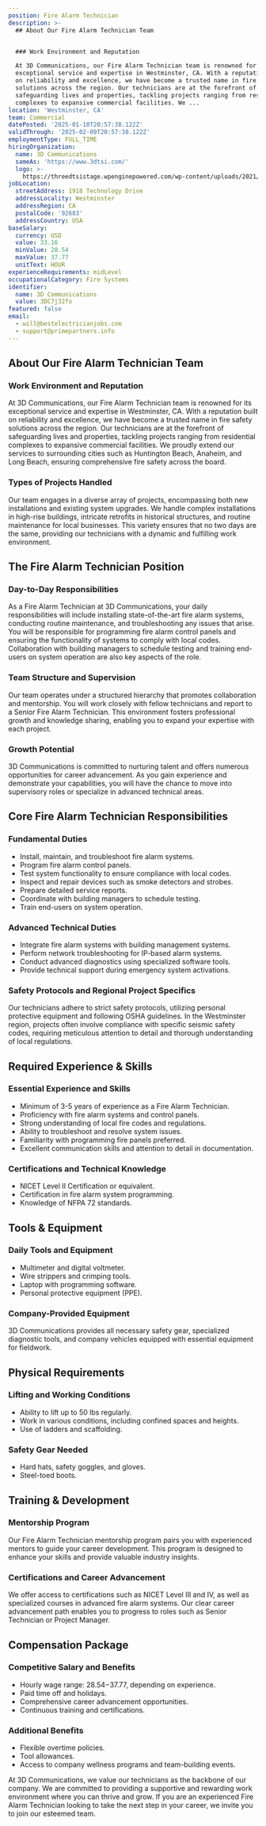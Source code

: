 ```yaml
---
position: Fire Alarm Technician
description: >-
  ## About Our Fire Alarm Technician Team


  ### Work Environment and Reputation

  At 3D Communications, our Fire Alarm Technician team is renowned for its
  exceptional service and expertise in Westminster, CA. With a reputation built
  on reliability and excellence, we have become a trusted name in fire safety
  solutions across the region. Our technicians are at the forefront of
  safeguarding lives and properties, tackling projects ranging from residential
  complexes to expansive commercial facilities. We ...
location: 'Westminster, CA'
team: Commercial
datePosted: '2025-01-10T20:57:38.122Z'
validThrough: '2025-02-09T20:57:38.122Z'
employmentType: FULL_TIME
hiringOrganization:
  name: 3D Communications
  sameAs: 'https://www.3dtsi.com/'
  logo: >-
    https://threedtsistage.wpenginepowered.com/wp-content/uploads/2021/01/logo-default.png
jobLocation:
  streetAddress: 1918 Technology Drive
  addressLocality: Westminster
  addressRegion: CA
  postalCode: '92683'
  addressCountry: USA
baseSalary:
  currency: USD
  value: 33.16
  minValue: 28.54
  maxValue: 37.77
  unitText: HOUR
experienceRequirements: midLevel
occupationalCategory: Fire Systems
identifier:
  name: 3D Communications
  value: 3DC7j32fo
featured: false
email:
  - will@bestelectricianjobs.com
  - support@primepartners.info
---
```




## About Our Fire Alarm Technician Team

### Work Environment and Reputation
At 3D Communications, our Fire Alarm Technician team is renowned for its exceptional service and expertise in Westminster, CA. With a reputation built on reliability and excellence, we have become a trusted name in fire safety solutions across the region. Our technicians are at the forefront of safeguarding lives and properties, tackling projects ranging from residential complexes to expansive commercial facilities. We proudly extend our services to surrounding cities such as Huntington Beach, Anaheim, and Long Beach, ensuring comprehensive fire safety across the board.

### Types of Projects Handled
Our team engages in a diverse array of projects, encompassing both new installations and existing system upgrades. We handle complex installations in high-rise buildings, intricate retrofits in historical structures, and routine maintenance for local businesses. This variety ensures that no two days are the same, providing our technicians with a dynamic and fulfilling work environment.

## The Fire Alarm Technician Position

### Day-to-Day Responsibilities
As a Fire Alarm Technician at 3D Communications, your daily responsibilities will include installing state-of-the-art fire alarm systems, conducting routine maintenance, and troubleshooting any issues that arise. You will be responsible for programming fire alarm control panels and ensuring the functionality of systems to comply with local codes. Collaboration with building managers to schedule testing and training end-users on system operation are also key aspects of the role.

### Team Structure and Supervision
Our team operates under a structured hierarchy that promotes collaboration and mentorship. You will work closely with fellow technicians and report to a Senior Fire Alarm Technician. This environment fosters professional growth and knowledge sharing, enabling you to expand your expertise with each project.

### Growth Potential
3D Communications is committed to nurturing talent and offers numerous opportunities for career advancement. As you gain experience and demonstrate your capabilities, you will have the chance to move into supervisory roles or specialize in advanced technical areas.

## Core Fire Alarm Technician Responsibilities

### Fundamental Duties
- Install, maintain, and troubleshoot fire alarm systems.
- Program fire alarm control panels.
- Test system functionality to ensure compliance with local codes.
- Inspect and repair devices such as smoke detectors and strobes.
- Prepare detailed service reports.
- Coordinate with building managers to schedule testing.
- Train end-users on system operation.

### Advanced Technical Duties
- Integrate fire alarm systems with building management systems.
- Perform network troubleshooting for IP-based alarm systems.
- Conduct advanced diagnostics using specialized software tools.
- Provide technical support during emergency system activations.

### Safety Protocols and Regional Project Specifics
Our technicians adhere to strict safety protocols, utilizing personal protective equipment and following OSHA guidelines. In the Westminster region, projects often involve compliance with specific seismic safety codes, requiring meticulous attention to detail and thorough understanding of local regulations.

## Required Experience & Skills

### Essential Experience and Skills
- Minimum of 3-5 years of experience as a Fire Alarm Technician.
- Proficiency with fire alarm systems and control panels.
- Strong understanding of local fire codes and regulations.
- Ability to troubleshoot and resolve system issues.
- Familiarity with programming fire panels preferred.
- Excellent communication skills and attention to detail in documentation.

### Certifications and Technical Knowledge
- NICET Level II Certification or equivalent.
- Certification in fire alarm system programming.
- Knowledge of NFPA 72 standards.

## Tools & Equipment

### Daily Tools and Equipment
- Multimeter and digital voltmeter.
- Wire strippers and crimping tools.
- Laptop with programming software.
- Personal protective equipment (PPE).

### Company-Provided Equipment
3D Communications provides all necessary safety gear, specialized diagnostic tools, and company vehicles equipped with essential equipment for fieldwork.

## Physical Requirements

### Lifting and Working Conditions
- Ability to lift up to 50 lbs regularly.
- Work in various conditions, including confined spaces and heights.
- Use of ladders and scaffolding.

### Safety Gear Needed
- Hard hats, safety goggles, and gloves.
- Steel-toed boots.

## Training & Development

### Mentorship Program
Our Fire Alarm Technician mentorship program pairs you with experienced mentors to guide your career development. This program is designed to enhance your skills and provide valuable industry insights.

### Certifications and Career Advancement
We offer access to certifications such as NICET Level III and IV, as well as specialized courses in advanced fire alarm systems. Our clear career advancement path enables you to progress to roles such as Senior Technician or Project Manager.

## Compensation Package

### Competitive Salary and Benefits
- Hourly wage range: $28.54-$37.77, depending on experience.
- Paid time off and holidays.
- Comprehensive career advancement opportunities.
- Continuous training and certifications.

### Additional Benefits
- Flexible overtime policies.
- Tool allowances.
- Access to company wellness programs and team-building events.

At 3D Communications, we value our technicians as the backbone of our company. We are committed to providing a supportive and rewarding work environment where you can thrive and grow. If you are an experienced Fire Alarm Technician looking to take the next step in your career, we invite you to join our esteemed team.